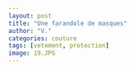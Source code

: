 ```yaml
---
layout: post
title: "Une farandole de masques"
author: "V."
categories: couture
tags: [vetement, protection]
image: 19.JPG
---
```

